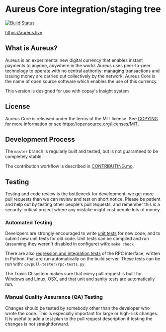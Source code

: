 Aureus Core integration/staging tree
=====================================

[![Build Status](https://travis-ci.org/aureus/aureus.svg?branch=master)](https://travis-ci.org/aureus/aureus)

https://aureus.live

What is Aureus?
----------------

Aureus is an experimental new digital currency that enables instant payments to
anyone, anywhere in the world. Aureus uses peer-to-peer technology to operate
with no central authority: managing transactions and issuing money are carried
out collectively by the network. Aureus Core is the name of open source
software which enables the use of this currency.

This version is designed for use with copay's Insight system

License
-------

Aureus Core is released under the terms of the MIT license. See [COPYING](COPYING) for more
information or see https://opensource.org/licenses/MIT.

Development Process
-------------------

The `master` branch is regularly built and tested, but is not guaranteed to be
completely stable. 

The contribution workflow is described in [CONTRIBUTING.md](CONTRIBUTING.md).


Testing
-------

Testing and code review is the bottleneck for development; we get more pull
requests than we can review and test on short notice. Please be patient and help out by testing
other people's pull requests, and remember this is a security-critical project where any mistake might cost people
lots of money.

### Automated Testing

Developers are strongly encouraged to write [unit tests](/doc/unit-tests.md) for new code, and to
submit new unit tests for old code. Unit tests can be compiled and run
(assuming they weren't disabled in configure) with: `make check`

There are also [regression and integration tests](/qa) of the RPC interface, written
in Python, that are run automatically on the build server.
These tests can be run with: `qa/pull-tester/rpc-tests.py`

The Travis CI system makes sure that every pull request is built for Windows
and Linux, OSX, and that unit and sanity tests are automatically run.

### Manual Quality Assurance (QA) Testing

Changes should be tested by somebody other than the developer who wrote the
code. This is especially important for large or high-risk changes. It is useful
to add a test plan to the pull request description if testing the changes is
not straightforward.

